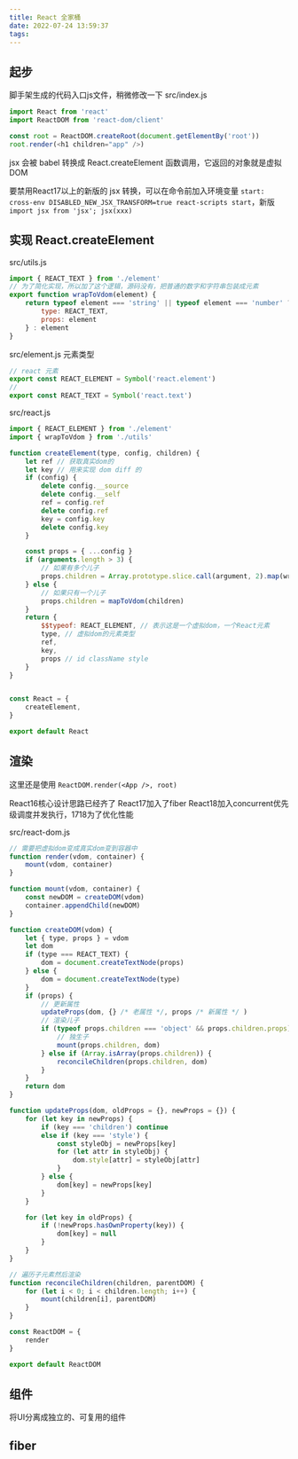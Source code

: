 ```yaml
---
title: React 全家桶
date: 2022-07-24 13:59:37
tags:
---
```


## 起步

脚手架生成的代码入口js文件，稍微修改一下
src/index.js
```js
import React from 'react'
import ReactDOM from 'react-dom/client'

const root = ReactDOM.createRoot(document.getElementBy('root'))
root.render(<h1 children="app" />)
```

jsx 会被 babel 转换成 React.createElement 函数调用，它返回的对象就是虚拟DOM

要禁用React17以上的新版的 jsx 转换，可以在命令前加入环境变量 `start: cross-env DISABLED_NEW_JSX_TRANSFORM=true react-scripts start`，新版 `import jsx from 'jsx'; jsx(xxx)`

## 实现 React.createElement

src/utils.js

```js
import { REACT_TEXT } from './element'
// 为了简化实现，所以加了这个逻辑，源码没有，把普通的数字和字符串包装成元素
export function wrapToVdom(element) {
    return typeof element === 'string' || typeof element === 'number' ? {
        type: REACT_TEXT,
        props: element
    } : element
}
```

src/element.js 元素类型

```js
// react 元素
export const REACT_ELEMENT = Symbol('react.element')
// 
export const REACT_TEXT = Symbol('react.text')
```

src/react.js

```js
import { REACT_ELEMENT } from './element'
import { wrapToVdom } from './utils'

function createElement(type, config, children) {
    let ref // 获取真实dom的
    let key // 用来实现 dom diff 的
    if (config) {
        delete config.__source
        delete config.__self
        ref = config.ref
        delete config.ref
        key = config.key
        delete config.key
    }

    const props = { ...config }
    if (arguments.length > 3) {
        // 如果有多个儿子
        props.children = Array.prototype.slice.call(argument, 2).map(wrapToVdom)
    } else {
        // 如果只有一个儿子
        props.children = mapToVdom(children)
    }
    return {
        $$typeof: REACT_ELEMENT, // 表示这是一个虚拟dom，一个React元素
        type, // 虚拟dom的元素类型
        ref,
        key,
        props // id className style
    }
}


const React = {
    createElement,
}

export default React
```

## 渲染

这里还是使用 `ReactDOM.render(<App />, root)`

React16核心设计思路已经齐了
React17加入了fiber
React18加入concurrent优先级调度并发执行，1718为了优化性能

src/react-dom.js

```js
// 需要把虚拟dom变成真实dom变到容器中
function render(vdom, container) {
    mount(vdom, container)
}

function mount(vdom, container) {
    const newDOM = createDOM(vdom)
    container.appendChild(newDOM)
}

function createDOM(vdom) {
    let { type, props } = vdom
    let dom
    if (type === REACT_TEXT) {
        dom = document.createTextNode(props)
    } else {
        dom = document.createTextNode(type)
    }
    if (props) {
        // 更新属性
        updateProps(dom, {} /* 老属性 */, props /* 新属性 */ )
        // 渲染儿子
        if (typeof props.children === 'object' && props.children.props) {
            // 独生子
            mount(props.children, dom)
        } else if (Array.isArray(props.children)) {
            reconcileChildren(props.children, dom)
        }
    }
    return dom
}

function updateProps(dom, oldProps = {}, newProps = {}) {
    for (let key in newProps) {
        if (key === 'children') continue
        else if (key === 'style') {
            const styleObj = newProps[key]
            for (let attr in styleObj) {
                dom.style[attr] = styleObj[attr]
            }
        } else {
            dom[key] = newProps[key]
        }
    }

    for (let key in oldProps) {
        if (!newProps.hasOwnProperty(key)) {
            dom[key] = null
        }
    }
}

// 遍历子元素然后渲染
function reconcileChildren(children, parentDOM) {
    for (let i < 0; i < children.length; i++) {
        mount(children[i], parentDOM)
    }
}

const ReactDOM = {
    render
}

export default ReactDOM
```

## 组件

将UI分离成独立的、可复用的组件

## fiber